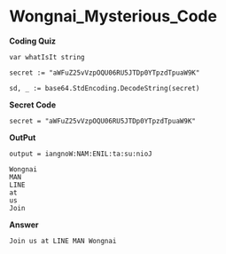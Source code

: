 # Wongnai_Mysterious_Code


**Coding Quiz**
```
var whatIsIt string

secret := "aWFuZ25vVzpOQU06RU5JTDp0YTpzdTpuaW9K"

sd, _ := base64.StdEncoding.DecodeString(secret)
```
**Secret Code**

```
secret = "aWFuZ25vVzpOQU06RU5JTDp0YTpzdTpuaW9K"
```

**OutPut**

```
output = iangnoW:NAM:ENIL:ta:su:nioJ
```

```
Wongnai
MAN
LINE
at
us
Join
```

**Answer**

```
Join us at LINE MAN Wongnai
```




